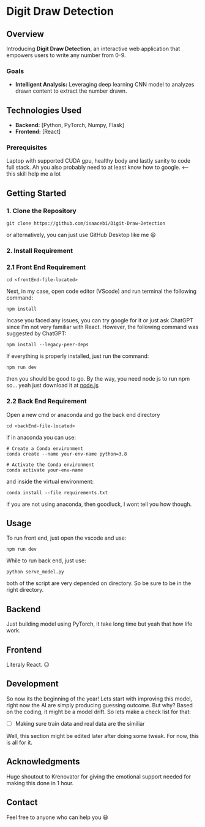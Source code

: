 # Digit Draw Detection

## Overview

Introducing **Digit Draw Detection**, an interactive web application that empowers users to write any number from 0-9.

### Goals

- **Intelligent Analysis:** Leveraging deep learning CNN model to analyzes drawn content to extract the number drawn.

## Technologies Used

- **Backend:** [Python, PyTorch, Numpy, Flask]
- **Frontend:** [React]

### Prerequisites

Laptop with supported CUDA gpu, healthy body and lastly sanity to code full stack. Ah you also probably need to at least know how to google. <-- this skill help me a lot

## Getting Started

### 1. Clone the Repository

```
git clone https://github.com/isaacebi/Digit-Draw-Detection
```
or alternatively, you can just use GitHub Desktop like me :laughing:

### 2. Install Requirement

### 2.1 Front End Requirement

```
cd <frontEnd-file-located>
```

Next, in my case, open code editor (VScode) and run terminal the following command:

```
npm install
```

Incase you faced any issues, you can try google for it or just ask ChatGPT since I'm not very familiar with React. However, the following command was suggested by ChatGPT:

```
npm install --legacy-peer-deps
```

If everything is properly installed, just run the command:

```
npm run dev
```

then you should be good to go. By the way, you need node js to run npm so... yeah just download it at [node.js](https://nodejs.org/en)

### 2.2 Back End Requirement

Open a new cmd or anaconda and go the back end directory

```
cd <backEnd-file-located>
```

if in anaconda you can use:

```
# Create a Conda environment
conda create --name your-env-name python=3.8

# Activate the Conda environment
conda activate your-env-name
```

and inside the virtual environment:

```
conda install --file requirements.txt
```

if you are not using anaconda, then goodluck, I wont tell you how though.

## Usage

To run front end, just open the vscode and use:

```
npm run dev
```

While to run back end, just use:
```
python serve_model.py
```

both of the script are very depended on directory. So be sure to be in the right directory.

## Backend

Just building model using PyTorch, it take long time but yeah that how life work.

## Frontend

Literaly React. :neutral_face:

## Development

So now its the beginning of the year! Lets start with improving this model, right now the AI are simply producing guessing outcome. But why? Based on the coding, it might be a model drift. So lets make a check list for that:

- [ ] Making sure train data and real data are the similiar

Well, this section might be edited later after doing some tweak. For now, this is all for it.


## Acknowledgments

Huge shoutout to Krenovator for giving the emotional support needed for making this done in 1 hour.

## Contact

Feel free to anyone who can help you :laughing:

